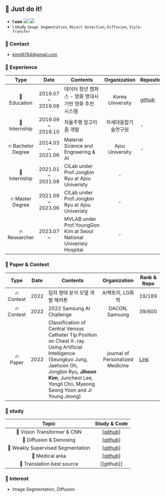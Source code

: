 ## 👋 Just do it!
* **I use** 
<a><img src="https://img.shields.io/badge/Python-3776AB?style=flat-square&logo=python&logoColor=white"/></a>
<a><img src="https://img.shields.io/badge/Pytorch-EE4C2C.svg?style=flat-square&logo=pytorch&logoColor=white"/></a>
* I study `Image Segmentation`, `Object Detection`, `Diffusion`, `Style-Transfer`

### 👋 Contact
- kimji6784@gmail.com

### 👋 Experience
|           Type           |       Date        | Contents                                                     |          Organization          | Repository                                                   |
| :----------------------: | :---------------: | ------------------------------------------------------------ | :----------------------------: | ------------------------------------------------------------ |
| 🏫 Education | 2019.07 ~ 2019.08 | 데이터 청년 캠퍼스 - 영화 명대사 기반 영화 추천 시스템 | Korea Uinversity | [github](https://github.com/kgh6784/moviebeat) |
| 🏫 Internship | 2019.09 ~ 2019.10 | 자율주행 알고리즘 개발 | 차세대융합기술연구원 | - |
| 🔥 Bachelor Degree | 2014.03 ~ 2021.06 | Material Science and Engneering & AI | Ajou University | - |
| 🏫 Internship | 2021.01 ~ 2021.08 | CILab under Prof.Jongbin Ryu at Ajou Univeristy | - |
| 🔥 Master Degree | 2021.09 ~ 2023.06 | CILab under Prof.Jongbin Ryu at Ajou Univeristy | - |
| 🔥 Researcher | 2023.07 ~ | MVLAB under Prof.YoungGon Kim at Seoul National Univeristy Hospital | - |


### 👋 Paper & Contest
|                       Type                       |       Date        | Contents                   |          Organization          | Rank & Repo                                                   |
| :------------------------------------------------------: | :---------------: | ---------------------------------------------- | :----------------------------: | ------------------------------- |
| 🔥 Contest | 2022 | 입자 형태 분석 모델 개발 해커톤 | AI팩토리, LG화학 | 19/189 | - |
| 🔥 Contest | 2022 | 2022 Samsung AI Challenge | DACON, Samsung | 39/600 | - |
| 🔥 Paper | 2022 | Classification of Central Venous Catheter Tip Position on Chest X-ray Using Artificial Intelligence (Seungkyo Jung, Jaehoon Oh, Jongbin Ryu, **Jihoon Kim**, Juncheol Lee, Yongil Cho, Myeong Seong Yoon and Ji Young Jeong) | journal of Personalized Medicine | [Link](https://www.mdpi.com/2075-4426/12/10/1637) |

### 👋 study
 Topic | Study & Code |
 :---: | :---: |
🚀 Vision Transformer & CNN | [[github]](https://github.com/kgh6784/Vision_Transformer) |
🚀 Diffusion & Denosing | [[github]](https://github.com/kgh6784/Diffusion) |
🚀 Weakly Supervised Segmentation | [[github]](https://github.com/kgh6784/Weakly_supervised) |
🚀 Medical area | [[github]](https://github.com/kgh6784/medical_ai) |
🚀 Translation best source | [[github]] |

### 👋 Interest
- Image Segmentation, Diffusion



